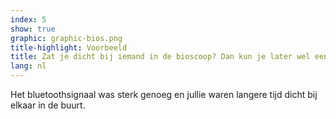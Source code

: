 ```yaml
---
index: 5
show: true
graphic: graphic-bios.png
title-highlight: Voorbeeld
title: Zat je dicht bij iemand in de bioscoop? Dan kun je later wel een melding krijgen
lang: nl
---
```


Het bluetoothsignaal was sterk genoeg en jullie waren langere tijd dicht bij elkaar in de buurt.